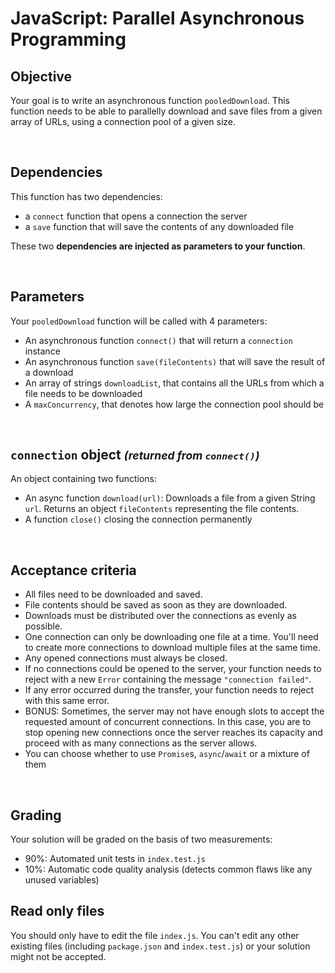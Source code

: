 # JavaScript: Parallel Asynchronous Programming

## Objective
Your goal is to write an asynchronous function `pooledDownload`. This function needs to be able to parallelly download and save files from a given array of URLs, using a connection pool of a given size.

<br/>

## Dependencies
This function has two dependencies:
* a `connect` function that opens a connection the server
* a `save` function that will save the contents of any downloaded file

These two __dependencies are injected as parameters to your function__.

<br/>

## Parameters
Your `pooledDownload` function will be called with 4 parameters:
* An asynchronous function `connect()` that will return a `connection` instance
* An asynchronous function `save(fileContents)` that will save the result of a download
* An array of strings `downloadList`, that contains all the URLs from which a file needs to be downloaded
* A `maxConcurrency`, that denotes how large the connection pool should be

<br/>

## `connection` object <small>_(returned from  `connect()`)_</small>

An object containing two functions:
* An async function `download(url)`: Downloads a file from a given String `url`. Returns an object `fileContents` representing the file contents.
* A function `close()` closing the connection permanently

<br/>

## Acceptance criteria
* All files need to be downloaded and saved.
* File contents should be saved as soon as they are downloaded.
* Downloads must be distributed over the connections as evenly as possible.
* One connection can only be downloading one file at a time. You'll need to create more connections to download multiple files at the same time.
* Any opened connections must always be closed.
* If no connections could be opened to the server, your function needs to reject with a new `Error` containing the message `"connection failed"`.
* If any error occurred during the transfer, your function needs to reject with this same error.
* BONUS: Sometimes, the server may not have enough slots to accept the requested amount of concurrent connections. In this case, you are to stop opening new connections once the server reaches its capacity and proceed with as many connections as the server allows.
* You can choose whether to use `Promise`s, `async`/`await` or a mixture of them

<br/>

## Grading
Your solution will be graded on the basis of two measurements:
* 90%: Automated unit tests in `index.test.js`
* 10%: Automatic code quality analysis (detects common flaws like any unused variables)<br/>

## Read only files
You should only have to edit the file `index.js`. You can't edit any other existing files (including `package.json` and `index.test.js`) or your solution might not be accepted.